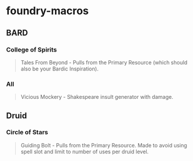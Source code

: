 # foundry-macros

## BARD

### College of Spirits

> Tales From Beyond - Pulls from the Primary Resource (which should also be your Bardic Inspiration).
### All 
> Vicious Mockery - Shakespeare insult generator with damage.

## Druid

### Circle of Stars
> Guiding Bolt - Pulls from the Primary Resource. Made to avoid using spell slot and limit to number of uses per druid level.